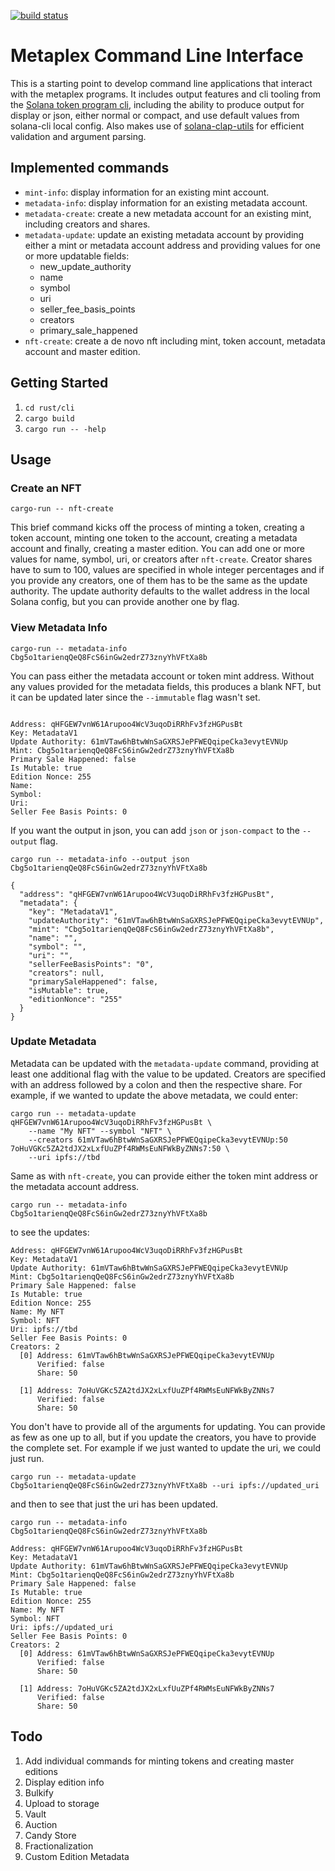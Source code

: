 [![build status](https://github.com/CalebEverett/metaplex/actions/workflows/rust-cli.yml/badge.svg)](https://github.com/CalebEverett/metaplex/actions/workflows/rust-cli.yml)


# Metaplex Command Line Interface

This is a starting point to develop command line applications that interact with the metaplex programs. It includes output features and cli tooling from the [Solana token program cli](https://github.com/solana-labs/solana-program-library/tree/master/token/cli/src), including the ability to produce output for display or json, either normal or compact, and use default values from solana-cli local config. Also makes use of [solana-clap-utils](https://github.com/solana-labs/solana/tree/master/clap-utils) for efficient validation and argument parsing.

## Implemented commands

* `mint-info`: display information for an existing mint account.
* `metadata-info`: display information for an existing metadata account.
* `metadata-create`: create a new metadata account for an existing mint, including creators and shares.
* `metadata-update`: update an existing metadata account by providing either a mint or metadata account address and providing values for one or more updatable fields:
    * new_update_authority
    * name
    * symbol
    * uri
    * seller_fee_basis_points
    * creators
    * primary_sale_happened
* `nft-create`: create a de novo nft including mint, token account, metadata account and master edition.

## Getting Started

1. `cd rust/cli`
2. `cargo build`
3. `cargo run -- -help`

## Usage

### Create an NFT

```
cargo-run -- nft-create
```

This brief command kicks off the process of minting a token, creating a token account, minting one token to the account, creating a metadata account and finally, creating a master edition. You can add one or more values for name, symbol, uri, or creators after `nft-create`. Creator shares have to sum to 100, values are specified in whole integer percentages and if you provide any creators, one of them has to be the same as the update authority. The update authority defaults to the wallet address in the local Solana config, but you can provide another one by flag.

### View Metadata Info

```
cargo-run -- metadata-info Cbg5o1tarienqQeQ8FcS6inGw2edrZ73znyYhVFtXa8b

```

 You can pass either the metadata account or token mint address. Without any values provided for the metadata fields, this produces a blank NFT, but it can be updated later since the `--immutable` flag wasn't set.

 ```

Address: qHFGEW7vnW61Arupoo4WcV3uqoDiRRhFv3fzHGPusBt
Key: MetadataV1
Update Authority: 61mVTaw6hBtwWnSaGXRSJePFWEQqipeCka3evytEVNUp
Mint: Cbg5o1tarienqQeQ8FcS6inGw2edrZ73znyYhVFtXa8b
Primary Sale Happened: false
Is Mutable: true
Edition Nonce: 255
Name:
Symbol:
Uri:
Seller Fee Basis Points: 0
```

If you want the output in json, you can add `json` or `json-compact` to the `--output` flag.


```
cargo run -- metadata-info --output json Cbg5o1tarienqQeQ8FcS6inGw2edrZ73znyYhVFtXa8b

```

```
{
  "address": "qHFGEW7vnW61Arupoo4WcV3uqoDiRRhFv3fzHGPusBt",
  "metadata": {
    "key": "MetadataV1",
    "updateAuthority": "61mVTaw6hBtwWnSaGXRSJePFWEQqipeCka3evytEVNUp",
    "mint": "Cbg5o1tarienqQeQ8FcS6inGw2edrZ73znyYhVFtXa8b",
    "name": "",
    "symbol": "",
    "uri": "",
    "sellerFeeBasisPoints": "0",
    "creators": null,
    "primarySaleHappened": false,
    "isMutable": true,
    "editionNonce": "255"
  }
}
```
### Update Metadata

Metadata can be updated with the `metadata-update` command, providing at least one additional flag with the value to be updated. Creators are specified with an address followed by a colon and then the respective share. For example, if we wanted to update the above metadata, we could enter:

```
cargo run -- metadata-update qHFGEW7vnW61Arupoo4WcV3uqoDiRRhFv3fzHGPusBt \
    --name "My NFT" --symbol "NFT" \
    --creators 61mVTaw6hBtwWnSaGXRSJePFWEQqipeCka3evytEVNUp:50 7oHuVGKc5ZA2tdJX2xLxfUuZPf4RWMsEuNFWkByZNNs7:50 \
    --uri ipfs://tbd
```

Same as with `nft-create`, you can provide either the token mint address or the metadata account address.


```
cargo run -- metadata-info Cbg5o1tarienqQeQ8FcS6inGw2edrZ73znyYhVFtXa8b
```

to see the updates:

```
Address: qHFGEW7vnW61Arupoo4WcV3uqoDiRRhFv3fzHGPusBt
Key: MetadataV1
Update Authority: 61mVTaw6hBtwWnSaGXRSJePFWEQqipeCka3evytEVNUp
Mint: Cbg5o1tarienqQeQ8FcS6inGw2edrZ73znyYhVFtXa8b
Primary Sale Happened: false
Is Mutable: true
Edition Nonce: 255
Name: My NFT
Symbol: NFT
Uri: ipfs://tbd
Seller Fee Basis Points: 0
Creators: 2
  [0] Address: 61mVTaw6hBtwWnSaGXRSJePFWEQqipeCka3evytEVNUp
      Verified: false
      Share: 50

  [1] Address: 7oHuVGKc5ZA2tdJX2xLxfUuZPf4RWMsEuNFWkByZNNs7
      Verified: false
      Share: 50
```

You don't have to provide all of the arguments for updating. You can provide as few as one up to all, but if you update the creators, you have to provide the complete set. For example if we just wanted to update the uri, we could just run.

```
cargo run -- metadata-update Cbg5o1tarienqQeQ8FcS6inGw2edrZ73znyYhVFtXa8b --uri ipfs://updated_uri
```

and then to see that just the uri has been updated.

```
cargo run -- metadata-info Cbg5o1tarienqQeQ8FcS6inGw2edrZ73znyYhVFtXa8b
```

```
Address: qHFGEW7vnW61Arupoo4WcV3uqoDiRRhFv3fzHGPusBt
Key: MetadataV1
Update Authority: 61mVTaw6hBtwWnSaGXRSJePFWEQqipeCka3evytEVNUp
Mint: Cbg5o1tarienqQeQ8FcS6inGw2edrZ73znyYhVFtXa8b
Primary Sale Happened: false
Is Mutable: true
Edition Nonce: 255
Name: My NFT
Symbol: NFT
Uri: ipfs://updated_uri
Seller Fee Basis Points: 0
Creators: 2
  [0] Address: 61mVTaw6hBtwWnSaGXRSJePFWEQqipeCka3evytEVNUp
      Verified: false
      Share: 50

  [1] Address: 7oHuVGKc5ZA2tdJX2xLxfUuZPf4RWMsEuNFWkByZNNs7
      Verified: false
      Share: 50
```

## Todo
1. Add individual commands for minting tokens and creating master editions
2. Display edition info
3. Bulkify
4. Upload to storage
5. Vault
6. Auction
6. Candy Store
6. Fractionalization
7. Custom Edition Metadata
